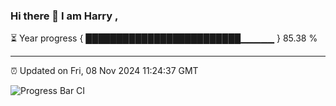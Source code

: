 ### Hi there 👋 I am Harry , 

⏳ Year progress { █████████████████████████▁▁▁▁▁ } 85.38 %

---

⏰ Updated on Fri, 08 Nov 2024 11:24:37 GMT

![Progress Bar CI](https://github.com/duykhang68/duykhang68/workflows/Progress%20Bar%20CI/badge.svg)

